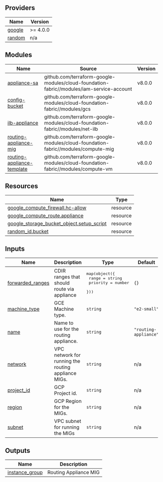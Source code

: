 <!-- BEGIN_TF_DOCS -->
## Providers

| Name | Version |
|------|---------|
| <a name="provider_google"></a> [google](#provider\_google) | >= 4.0.0 |
| <a name="provider_random"></a> [random](#provider\_random) | n/a |

## Modules

| Name | Source | Version |
|------|--------|---------|
| <a name="module_appliance-sa"></a> [appliance-sa](#module\_appliance-sa) | github.com/terraform-google-modules/cloud-foundation-fabric//modules/iam-service-account | v8.0.0 |
| <a name="module_config-bucket"></a> [config-bucket](#module\_config-bucket) | github.com/terraform-google-modules/cloud-foundation-fabric//modules/gcs | v8.0.0 |
| <a name="module_ilb-appliance"></a> [ilb-appliance](#module\_ilb-appliance) | github.com/terraform-google-modules/cloud-foundation-fabric//modules/net-ilb | v8.0.0 |
| <a name="module_routing-appliance-mig"></a> [routing-appliance-mig](#module\_routing-appliance-mig) | github.com/terraform-google-modules/cloud-foundation-fabric//modules/compute-mig | v8.0.0 |
| <a name="module_routing-appliance-template"></a> [routing-appliance-template](#module\_routing-appliance-template) | github.com/terraform-google-modules/cloud-foundation-fabric//modules/compute-vm | v8.0.0 |

## Resources

| Name | Type |
|------|------|
| [google_compute_firewall.hc-allow](https://registry.terraform.io/providers/hashicorp/google/latest/docs/resources/compute_firewall) | resource |
| [google_compute_route.appliance](https://registry.terraform.io/providers/hashicorp/google/latest/docs/resources/compute_route) | resource |
| [google_storage_bucket_object.setup_script](https://registry.terraform.io/providers/hashicorp/google/latest/docs/resources/storage_bucket_object) | resource |
| [random_id.bucket](https://registry.terraform.io/providers/hashicorp/random/latest/docs/resources/id) | resource |

## Inputs

| Name | Description | Type | Default | Required |
|------|-------------|------|---------|:--------:|
| <a name="input_forwarded_ranges"></a> [forwarded\_ranges](#input\_forwarded\_ranges) | CDIR ranges that should route via appliance | <pre>map(object({<br>    range    = string<br>    priority = number<br>  }))</pre> | `{}` | no |
| <a name="input_machine_type"></a> [machine\_type](#input\_machine\_type) | GCE Machine type. | `string` | `"e2-small"` | no |
| <a name="input_name"></a> [name](#input\_name) | Name to use for the routing appliance. | `string` | `"routing-appliance"` | no |
| <a name="input_network"></a> [network](#input\_network) | VPC network for running the routing appliance MIGs. | `string` | n/a | yes |
| <a name="input_project_id"></a> [project\_id](#input\_project\_id) | GCP Project id. | `string` | n/a | yes |
| <a name="input_region"></a> [region](#input\_region) | GCP Region for the MIGs. | `string` | n/a | yes |
| <a name="input_subnet"></a> [subnet](#input\_subnet) | VPC subnet for running the MIGs | `string` | n/a | yes |

## Outputs

| Name | Description |
|------|-------------|
| <a name="output_instance_group"></a> [instance\_group](#output\_instance\_group) | Routing Appliance MIG |
<!-- END_TF_DOCS -->